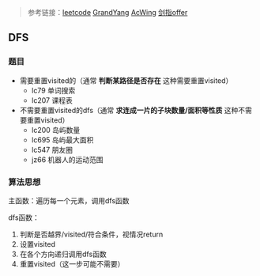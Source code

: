 > 参考链接：[leetcode](https://leetcode.com/problems/) [GrandYang](https://www.cnblogs.com/grandyang/p/6854825.html) [AcWing](https://www.acwing.com/about/) [剑指offer](https://www.nowcoder.com/ta/coding-interviews)

## DFS

### 题目

- 需要重置visited的（通常 **判断某路径是否存在** 这种需要重置visited）
  - lc79 单词搜索
  - lc207 课程表
- 不需要重置visited的dfs（通常 **求连成一片的子块数量/面积等性质** 这种不需要重置visited）
  - lc200 岛屿数量
  - lc695 岛屿最大面积
  - lc547 朋友圈
  - jz66 机器人的运动范围

### 算法思想

主函数：遍历每一个元素，调用dfs函数

dfs函数：

1. 判断是否越界/visited/符合条件，视情况return
2. 设置visited
3. 在各个方向递归调用dfs函数
4. 重置visited（这一步可能不需要）